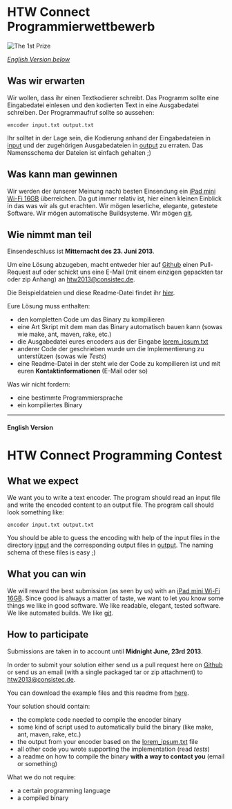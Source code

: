 # HTW Connect Programmierwettbewerb

![The 1st Prize](http://images.apple.com/ipad-mini/overview/images/hero.jpg)

_[English Version below](#english-version)_

## Was wir erwarten

Wir wollen, dass ihr einen Textkodierer schreibt. Das Programm sollte eine Eingabedatei einlesen und den kodierten Text in eine Ausgabedatei schreiben. Der Programmaufruf sollte so aussehen:

    encoder input.txt output.txt

Ihr solltet in der Lage sein, die Kodierung anhand der Eingabedateien in [input](/input/) und der zugehörigen Ausgabedateien in [output](/output/) zu erraten. Das Namensschema der Dateien ist einfach gehalten ;)

## Was kann man gewinnen
  
 Wir werden der (unserer Meinung nach) besten Einsendung ein [iPad mini Wi-Fi 16GB](http://www.apple.com/de/ipad-mini/overview/) überreichen. Da gut immer relativ ist, hier einen kleinen Einblick in das was wir als gut erachten. Wir mögen leserliche, elegante, getestete Software. Wir mögen automatische Buildsysteme. Wir mögen [git](http://git-scm.com).

## Wie nimmt man teil

Einsendeschluss ist **Mitternacht des 23. Juni 2013**.  
  
Um eine Lösung abzugeben, macht entweder hier auf [Github](https://github.com/consistec/connect2013) einen Pull-Request auf oder schickt uns eine E-Mail (mit einem einzigen gepackten tar oder zip Anhang) an [htw2013@consistec.de](mailto:htw2013@consistec.de). 
  
Die Beispieldateien und diese Readme-Datei findet ihr [hier](https://github.com/consistec/connect2013/archive/master.zip).   
  
Eure Lösung muss enthalten:

-  den kompletten Code um das Binary zu kompilieren
-  eine Art Skript mit dem man das Binary automatisch bauen kann (sowas wie make, ant, maven, rake, etc.)
-  die Ausgabedatei eures encoders aus der Eingabe [lorem_ipsum.txt](/input/lorem_ipsum.txt)
-  anderer Code der geschrieben wurde um die Implementierung zu unterstützen (sowas wie _Tests_)
-  eine Readme-Datei in der steht wie der Code zu kompilieren ist und mit euren **Kontaktinformationen** (E-Mail oder so)

Was wir nicht fordern:

-  eine bestimmte Programmiersprache
-  ein kompiliertes Binary
  
____
#### English Version

# HTW Connect Programming Contest
  
## What we expect

We want you to write a text encoder. The program should read an input file and write the encoded content to an output file. The program call should look something like:

    encoder input.txt output.txt

You should be able to guess the encoding with help of the input files in the directory [input](/input/) and the corresponding output files in [output](/output/). The naming schema of these files is easy ;)

## What you can win

We will reward the best submission (as seen by us) with an [iPad mini Wi-Fi 16GB](http://www.apple.com/ipad-mini/overview/). Since good is always a matter of taste, we want to let you know some things we like in good software. We like readable, elegant, tested software. We like automated builds. We like [git](http://git-scm.com).

## How to participate

Submissions are taken in to account until **Midnight June, 23rd 2013**.  
  
In order to submit your solution either send us a pull request here on [Github](https://github.com/consistec/connect2013) or send us an email (with a single packaged tar or zip attachment) to [htw2013@consistec.de](mailto:htw2013@consistec.de).  
  
You can download the example files and this readme from [here](https://github.com/consistec/connect2013/archive/master.zip).  
  
Your solution should contain:

-  the complete code needed to compile the encoder binary
-  some kind of script used to automatically build the binary (like make, ant, maven, rake, etc.)
-  the output from your encoder based on the [lorem_ipsum.txt](/input/lorem_ipsum.txt) file
-  all other code you wrote supporting the implementation (read _tests_)
-  a readme on how to compile the binary **with a way to contact you** (email or something)  
  
What we do not require:

-  a certain programming language
-  a compiled binary
